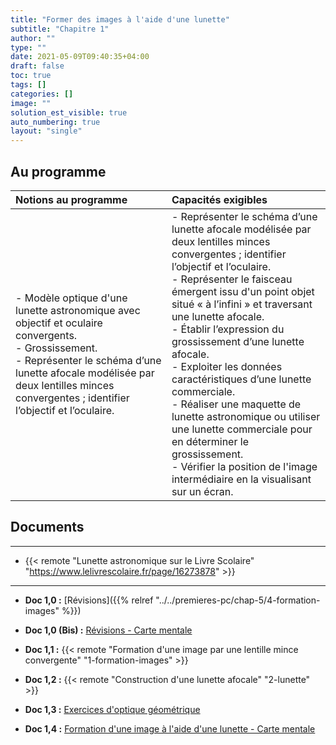 ```yaml
---
title: "Former des images à l'aide d'une lunette"
subtitle: "Chapitre 1"
author: ""
type: ""
date: 2021-05-09T09:40:35+04:00
draft: false
toc: true
tags: []
categories: []
image: ""
solution_est_visible: true
auto_numbering: true
layout: "single"
---
```


## Au programme

| Notions au programme | Capacités exigibles |
| :---- | :---- |
| - Modèle optique d'une lunette astronomique avec objectif et oculaire convergents.<br />- Grossissement.<br />- Représenter le schéma d’une lunette afocale modélisée par deux lentilles minces convergentes ; identifier l’objectif et l’oculaire. | - Représenter le schéma d’une lunette afocale modélisée par deux lentilles minces convergentes ; identifier l’objectif et l’oculaire.<br />- Représenter le faisceau émergent issu d'un point objet situé « à l’infini » et traversant une lunette afocale.<br />- Établir l’expression du grossissement d’une lunette afocale.<br />- Exploiter les données caractéristiques d’une lunette commerciale.<br />- Réaliser une maquette de lunette astronomique ou utiliser une lunette commerciale pour en déterminer le grossissement.<br />- Vérifier la position de l'image intermédiaire en la visualisant sur un écran. |

## Documents

----

- {{< remote "Lunette astronomique sur le Livre Scolaire" "https://www.lelivrescolaire.fr/page/16273878" >}}

----

<!--
- **Chapitre 1,1 :** {{< remote "Cours" "https://www.icloud.com/keynote/0c26OAX1gOKDcglzaaff0TrKw#Optique" >}}
-->

- **Doc 1,0 :** [Révisions]({{% relref "../../premieres-pc/chap-5/4-formation-images" %}})

- **Doc 1,0 (Bis) :** [Révisions - Carte mentale](/terminales-pc/chap-19/chap-19-1/optique-geometrique-carte-mentale.svg)

- **Doc 1,1 :** {{< remote "Formation d'une image par une lentille mince convergente" "1-formation-images" >}}

- **Doc 1,2 :** {{< remote "Construction d'une lunette afocale" "2-lunette" >}}

- **Doc 1,3 :** <a href="/terminales-pc/chap-19/chap-19-2/chap-19-2.html">Exercices d'optique géométrique</a>

- **Doc 1,4 :** [Formation d'une image à l'aide d'une lunette - Carte mentale](/terminales-pc/chap-19/lunette-carte-mentale.svg)
